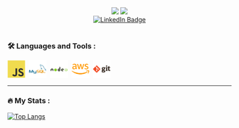 <div id="header" align="center">
  <img src="https://media.giphy.com/media/1NYkJ0wTvncdXV5dN5/giphy.gif" width="200"/>
  <img src="https://media.giphy.com/media/v1.Y2lkPTc5MGI3NjExNHVpMWxrdDA3bGtoOWp1emEzeWJlbXJxdTZrczZwejFnZGQ1Y2c2cCZlcD12MV9pbnRlcm5hbF9naWZfYnlfaWQmY3Q9cw/UoLt6Tm8wlSnWGfSFs/giphy.gif" width="200"/>
</div>

<div id="badges" align="center">
  <a href="https://www.linkedin.com/in/sebastian-gracia-b6a032199/">
    <img src="https://img.shields.io/badge/LinkedIn-blue?style=for-the-badge&logo=linkedin&logoColor=white" alt="LinkedIn Badge"/>
  </a>
  </div>

  <img src="https://komarev.com/ghpvc/?username=sgracia13&style=flat-square&color=blue" alt="" align="center"/>


### :hammer_and_wrench: Languages and Tools :

<div>
  <img src="https://github.com/devicons/devicon/blob/master/icons/javascript/javascript-original.svg" title="JavaScript" alt="JavaScript" 
width="40" height="40"/>&nbsp;
  <img src="https://github.com/devicons/devicon/blob/master/icons/mysql/mysql-original-wordmark.svg" title="MySQL"  alt="MySQL" width="40" 
height="40"/>&nbsp;
  <img src="https://github.com/devicons/devicon/blob/master/icons/nodejs/nodejs-original-wordmark.svg" title="NodeJS" alt="NodeJS" 
width="40" height="40"/>&nbsp;
  <img src="https://github.com/devicons/devicon/blob/master/icons/amazonwebservices/amazonwebservices-plain-wordmark.svg" title="AWS" 
alt="AWS" width="40" height="40"/>&nbsp;
  <img src="https://github.com/devicons/devicon/blob/master/icons/git/git-original-wordmark.svg" title="Git" **alt="Git" width="40" 
height="40"/>
</div>

---

### :fire: My Stats :
[![Top Langs](https://github-readme-stats.vercel.app/api/top-langs/?username=sgracia13)](https://github.com/anuraghazra/github-readme-stats)



